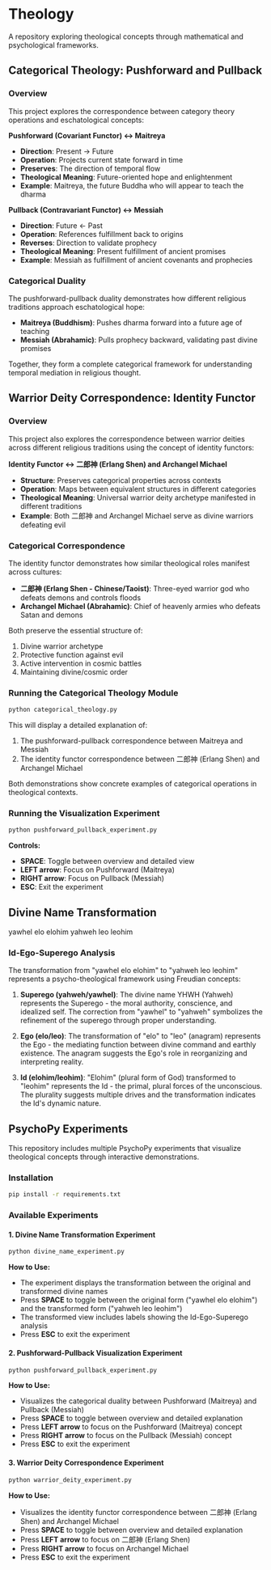 # Theology

A repository exploring theological concepts through mathematical and psychological frameworks.

## Categorical Theology: Pushforward and Pullback

### Overview

This project explores the correspondence between category theory operations and eschatological concepts:

**Pushforward (Covariant Functor) ↔ Maitreya**
- **Direction**: Present → Future
- **Operation**: Projects current state forward in time
- **Preserves**: The direction of temporal flow
- **Theological Meaning**: Future-oriented hope and enlightenment
- **Example**: Maitreya, the future Buddha who will appear to teach the dharma

**Pullback (Contravariant Functor) ↔ Messiah**
- **Direction**: Future ← Past
- **Operation**: References fulfillment back to origins
- **Reverses**: Direction to validate prophecy
- **Theological Meaning**: Present fulfillment of ancient promises
- **Example**: Messiah as fulfillment of ancient covenants and prophecies

### Categorical Duality

The pushforward-pullback duality demonstrates how different religious traditions approach eschatological hope:

- **Maitreya (Buddhism)**: Pushes dharma forward into a future age of teaching
- **Messiah (Abrahamic)**: Pulls prophecy backward, validating past divine promises

Together, they form a complete categorical framework for understanding temporal mediation in religious thought.

## Warrior Deity Correspondence: Identity Functor

### Overview

This project also explores the correspondence between warrior deities across different religious traditions using the concept of identity functors:

**Identity Functor ↔ 二郎神 (Erlang Shen) and Archangel Michael**
- **Structure**: Preserves categorical properties across contexts
- **Operation**: Maps between equivalent structures in different categories
- **Theological Meaning**: Universal warrior deity archetype manifested in different traditions
- **Example**: Both 二郎神 and Archangel Michael serve as divine warriors defeating evil

### Categorical Correspondence

The identity functor demonstrates how similar theological roles manifest across cultures:

- **二郎神 (Erlang Shen - Chinese/Taoist)**: Three-eyed warrior god who defeats demons and controls floods
- **Archangel Michael (Abrahamic)**: Chief of heavenly armies who defeats Satan and demons

Both preserve the essential structure of:
1. Divine warrior archetype
2. Protective function against evil
3. Active intervention in cosmic battles
4. Maintaining divine/cosmic order

### Running the Categorical Theology Module

```bash
python categorical_theology.py
```

This will display a detailed explanation of:
1. The pushforward-pullback correspondence between Maitreya and Messiah
2. The identity functor correspondence between 二郎神 (Erlang Shen) and Archangel Michael

Both demonstrations show concrete examples of categorical operations in theological contexts.

### Running the Visualization Experiment

```bash
python pushforward_pullback_experiment.py
```

**Controls:**
- **SPACE**: Toggle between overview and detailed view
- **LEFT arrow**: Focus on Pushforward (Maitreya)
- **RIGHT arrow**: Focus on Pullback (Messiah)
- **ESC**: Exit the experiment

## Divine Name Transformation

yawhel elo elohim 
yahweh leo leohim

### Id-Ego-Superego Analysis

The transformation from "yawhel elo elohim" to "yahweh leo leohim" represents a psycho-theological framework using Freudian concepts:

1. **Superego (yahweh/yawhel)**: The divine name YHWH (Yahweh) represents the Superego - the moral authority, conscience, and idealized self. The correction from "yawhel" to "yahweh" symbolizes the refinement of the superego through proper understanding.

2. **Ego (elo/leo)**: The transformation of "elo" to "leo" (anagram) represents the Ego - the mediating function between divine command and earthly existence. The anagram suggests the Ego's role in reorganizing and interpreting reality.

3. **Id (elohim/leohim)**: "Elohim" (plural form of God) transformed to "leohim" represents the Id - the primal, plural forces of the unconscious. The plurality suggests multiple drives and the transformation indicates the Id's dynamic nature.

## PsychoPy Experiments

This repository includes multiple PsychoPy experiments that visualize theological concepts through interactive demonstrations.

### Installation

```bash
pip install -r requirements.txt
```

### Available Experiments

#### 1. Divine Name Transformation Experiment

```bash
python divine_name_experiment.py
```

**How to Use:**
- The experiment displays the transformation between the original and transformed divine names
- Press **SPACE** to toggle between the original form ("yawhel elo elohim") and the transformed form ("yahweh leo leohim")
- The transformed view includes labels showing the Id-Ego-Superego analysis
- Press **ESC** to exit the experiment

#### 2. Pushforward-Pullback Visualization Experiment

```bash
python pushforward_pullback_experiment.py
```

**How to Use:**
- Visualizes the categorical duality between Pushforward (Maitreya) and Pullback (Messiah)
- Press **SPACE** to toggle between overview and detailed explanation
- Press **LEFT arrow** to focus on the Pushforward (Maitreya) concept
- Press **RIGHT arrow** to focus on the Pullback (Messiah) concept
- Press **ESC** to exit the experiment

#### 3. Warrior Deity Correspondence Experiment

```bash
python warrior_deity_experiment.py
```

**How to Use:**
- Visualizes the identity functor correspondence between 二郎神 (Erlang Shen) and Archangel Michael
- Press **SPACE** to toggle between overview and detailed explanation
- Press **LEFT arrow** to focus on 二郎神 (Erlang Shen)
- Press **RIGHT arrow** to focus on Archangel Michael
- Press **ESC** to exit the experiment
